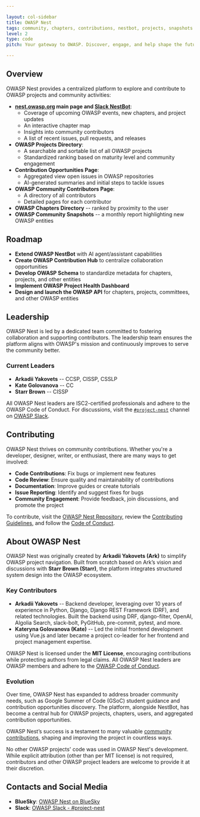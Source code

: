 ```yaml
---

layout: col-sidebar
title: OWASP Nest
tags: community, chapters, contributions, nestbot, projects, snapshots
level: 2
type: code
pitch: Your gateway to OWASP. Discover, engage, and help shape the future! 

---
```


## Overview

OWASP Nest provides a centralized platform to explore and contribute to OWASP projects and community activities:

- **[nest.owasp.org](https://nest.owasp.org) main page and [Slack NestBot](https://owasp.slack.com/archives/D07MJFC2HM2)**:
  - Coverage of upcoming OWASP events, new chapters, and project updates
  - An interactive chapter map
  - Insights into community contributors
  - A list of recent issues, pull requests, and releases
- **OWASP Projects Directory**:
  - A searchable and sortable list of all OWASP projects
  - Standardized ranking based on maturity level and community engagement
- **Contribution Opportunities Page**:
  - Aggregated view open issues in OWASP repositories
  - AI-generated summaries and initial steps to tackle issues
- **OWASP Community Contributors Page**:
  - A directory of all contributors
  - Detailed pages for each contributor
- **OWASP Chapters Directory** -- ranked by proximity to the user
- **OWASP Community Snapshots** -- a monthly report highlighting new OWASP entities

## Roadmap

- **Extend OWASP NestBot** with AI agent/assistant capabilities
- **Create OWASP Contribution Hub** to centralize collaboration opportunities
- **Develop OWASP Schema** to standardize metadata for chapters, projects, and other entities
- **Implement OWASP Project Health Dashboard**
- **Design and launch the OWASP API** for chapters, projects, committees, and other OWASP entities

## Leadership

OWASP Nest is led by a dedicated team committed to fostering collaboration and supporting contributors. The leadership team ensures the platform aligns with OWASP's mission and continuously improves to serve the community better.

### Current Leaders

- **Arkadii Yakovets** -- CCSP, CISSP, CSSLP
- **Kate Golovanova** -- CC
- **Starr Brown** -- CISSP

All OWASP Nest leaders are ISC2-certified professionals and adhere to the OWASP Code of Conduct. For discussions, visit the [`#project-nest`](https://owasp.slack.com/archives/C07JLLG2GFQ) channel on [OWASP Slack](https://owasp.org/slack/invite).

## Contributing

OWASP Nest thrives on community contributions. Whether you're a developer, designer, writer, or enthusiast, there are many ways to get involved:

- **Code Contributions**: Fix bugs or implement new features
- **Code Review**: Ensure quality and maintainability of contributions
- **Documentation**: Improve guides or create tutorials
- **Issue Reporting**: Identify and suggest fixes for bugs
- **Community Engagement**: Provide feedback, join discussions, and promote the project

To contribute, visit the [OWASP Nest Repository](https://github.com/OWASP/Nest), review the [Contributing Guidelines](https://github.com/OWASP/Nest/blob/main/CONTRIBUTING.md), and follow the [Code of Conduct](https://github.com/OWASP/Nest/blob/main/CODE_OF_CONDUCT.md).

## About OWASP Nest

OWASP Nest was originally created by **Arkadii Yakovets (Ark)** to simplify OWASP project navigation. Built from scratch based on Ark’s vision and discussions with **Starr Brown (Starr)**, the platform integrates structured system design into the OWASP ecosystem.

### Key Contributors

- **Arkadii Yakovets** -- Backend developer, leveraging over 10 years of experience in Python, Django, Django REST Framework (DRF), and related technologies. Built the backend using DRF, django-filter, OpenAI, Algolia Search, slack-bolt, PyGitHub, pre-commit, pytest, and more.
- **Kateryna Golovanova (Kate)** -- Led the initial frontend development using Vue.js and later became a project co-leader for her frontend and project management expertise.

OWASP Nest is licensed under the **MIT License**, encouraging contributions while protecting authors from legal claims. All OWASP Nest leaders are OWASP members and adhere to the [OWASP Code of Conduct](https://owasp.org/www-policy/operational/code-of-conduct).

### Evolution

Over time, OWASP Nest has expanded to address broader community needs, such as Google Summer of Code (GSoC) student guidance and contribution opportunities discovery. The platform, alongside NestBot, has become a central hub for OWASP projects, chapters, users, and aggregated contribution opportunities.

OWASP Nest’s success is a testament to many valuable [community contributions](https://github.com/OWASP/Nest/graphs/contributors), shaping and improving the project in countless ways.

No other OWASP projects' code was used in OWASP Nest's development. While explicit attribution (other than per MIT license) is not required, contributors and other OWASP project leaders are welcome to provide it at their discretion.

## Contacts and Social Media

- **BlueSky**: [OWASP Nest on BlueSky](https://bsky.app/profile/nest.owasp.org)
- **Slack**: [OWASP Slack - #project-nest](https://owasp.slack.com/messages/project-nest)
